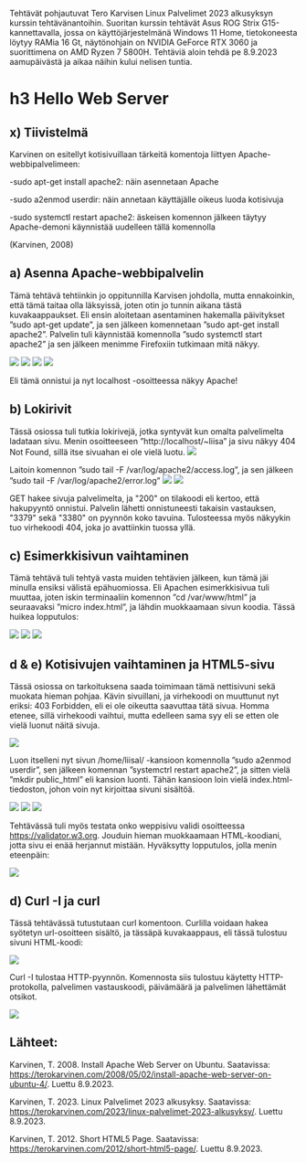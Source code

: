 Tehtävät pohjautuvat Tero Karvisen Linux Palvelimet 2023 alkusyksyn kurssin tehtävänantoihin. Suoritan kurssin tehtävät Asus ROG Strix G15-kannettavalla, jossa on käyttöjärjestelmänä Windows 11 Home, 
tietokoneesta löytyy RAMia 16 Gt, näytönohjain on NVIDIA GeForce RTX 3060 ja suorittimena on AMD Ryzen 7 5800H.
Tehtäviä aloin tehdä pe 8.9.2023 aamupäivästä ja aikaa näihin kului nelisen tuntia.

# h3 Hello Web Server
  ## x) Tiivistelmä
  
Karvinen on esitellyt kotisivuillaan tärkeitä komentoja liittyen Apache-webbipalvelimeen:

-sudo apt-get install apache2: näin asennetaan Apache

-sudo a2enmod userdir: näin annetaan käyttäjälle oikeus luoda kotisivuja

-sudo systemctl restart apache2: äskeisen komennon jälkeen täytyy Apache-demoni käynnistää uudelleen tällä komennolla

(Karvinen, 2008)

  ## a) Asenna Apache-webbipalvelin
  Tämä tehtävä tehtiinkin jo oppitunnilla Karvisen johdolla, mutta ennakoinkin, että tämä taitaa olla läksyissä, joten otin jo tunnin aikana tästä kuvakaappaukset. 
  Eli ensin aloitetaan asentaminen hakemalla päivitykset ”sudo apt-get update”, ja sen jälkeen komennetaan ”sudo apt-get install apache2”. 
  Palvelin tuli käynnistää komennolla ”sudo systemctl start apache2” ja sen jälkeen menimme Firefoxiin tutkimaan mitä näkyy.
  
  ![](https://github.com/LiisaLesonen/linux-palvelimet/blob/main/images/31sudoapt.png)
  ![](https://github.com/LiisaLesonen/linux-palvelimet/blob/main/images/32sudoapt.png)
  ![](https://github.com/LiisaLesonen/linux-palvelimet/blob/main/images/3apache.png)
  ![](https://github.com/LiisaLesonen/linux-palvelimet/blob/main/images/3apache1.png)
  
  Eli tämä onnistui ja nyt localhost -osoitteessa näkyy Apache!

  ## b) Lokirivit
  Tässä osiossa tuli tutkia lokirivejä, jotka syntyvät kun omalta palvelimelta ladataan sivu. Menin osoitteeseen ”http://localhost/~liisa” ja sivu näkyy 404 Not       Found, sillä itse sivuahan ei ole vielä luotu.
  ![](https://github.com/LiisaLesonen/linux-palvelimet/blob/main/images/35localhostliisa%20error.png)


  
  Laitoin komennon ”sudo tail -F /var/log/apache2/access.log”, ja sen jälkeen ”sudo tail -F /var/log/apache2/error.log”
  ![](https://github.com/LiisaLesonen/linux-palvelimet/blob/main/images/34sudotailapachelog.png)
  ![](https://github.com/LiisaLesonen/linux-palvelimet/blob/main/images/34sudotail%20varlog%20error.png)

 
  GET hakee sivuja palvelimelta, ja "200" on tilakoodi eli kertoo, että hakupyyntö onnistui. 
  Palvelin lähetti onnistuneesti takaisin vastauksen, "3379" sekä "3380" on pyynnön koko tavuina.
  Tulosteessa myös näkyykin tuo virhekoodi 404, joka jo avattiinkin tuossa yllä.
  

  ## c) Esimerkkisivun vaihtaminen
  Tämä tehtävä tuli tehtyä vasta muiden tehtävien jälkeen, kun tämä jäi minulla ensiksi välistä epähuomiossa. Eli Apachen 
  esimerkkisivua tuli muuttaa, joten iskin terminaaliin komennon ”cd /var/www/html” ja seuraavaksi ”micro index.html”, ja 
  lähdin muokkaamaan sivun koodia. Tässä huikea lopputulos:
  
![](https://github.com/LiisaLesonen/linux-palvelimet/blob/main/images/3cvaihtosivu2.png)
![](https://github.com/LiisaLesonen/linux-palvelimet/blob/main/images/3cvaihto1.png)
![](https://github.com/LiisaLesonen/linux-palvelimet/blob/main/images/3cvaihtosivu.png)
  

  ## d & e) Kotisivujen vaihtaminen ja HTML5-sivu
  Tässä osiossa on tarkoituksena saada toimimaan tämä nettisivuni sekä muokata hieman pohjaa.
  Kävin sivuillani, ja virhekoodi on muuttunut nyt eriksi: 403 Forbidden, eli ei ole oikeutta saavuttaa tätä sivua. 
  Homma etenee, sillä virhekoodi vaihtui, mutta edelleen sama syy eli se etten ole vielä luonut näitä sivuja.
  
![](https://github.com/LiisaLesonen/linux-palvelimet/blob/main/images/35forbidden.png)

  Luon itselleni nyt sivun /home/liisal/ -kansioon komennolla ”sudo a2enmod userdir”, 
  sen jälkeen komennan ”systemctrl restart apache2”, ja sitten vielä ”mkdir public_html” eli kansion luonti. Tähän kansioon loin vielä index.html-tiedoston, johon    voin nyt kirjoittaa sivuni sisältöä.
  
![](https://github.com/LiisaLesonen/linux-palvelimet/blob/main/images/34komentoja.png)
![](https://github.com/LiisaLesonen/linux-palvelimet/blob/main/images/35htmlkoodi.png)
![](https://github.com/LiisaLesonen/linux-palvelimet/blob/main/images/35hejsan.png)

  Tehtävässä tuli myös testata onko weppisivu validi osoitteessa https://validator.w3.org.
  Jouduin hieman muokkaamaan HTML-koodiani, jotta sivu ei enää herjannut mistään. Hyväksytty lopputulos, jolla menin eteenpäin:
  
![](https://github.com/LiisaLesonen/linux-palvelimet/blob/main/images/35validator.png)


## d) Curl -I ja curl
  Tässä tehtävässä tutustutaan curl komentoon. Curlilla voidaan hakea syötetyn url-osoitteen sisältö, ja tässäpä kuvakaappaus, 
  eli tässä tulostuu sivuni HTML-koodi:
  
![](https://github.com/LiisaLesonen/linux-palvelimet/blob/main/images/36curl.png)

  Curl -I tulostaa HTTP-pyynnön. Komennosta siis tulostuu käytetty HTTP-protokolla, palvelimen vastauskoodi, päivämäärä ja palvelimen lähettämät otsikot.
  
![](https://github.com/LiisaLesonen/linux-palvelimet/blob/main/images/36curl-i.png)

## Lähteet:
Karvinen, T. 2008. Install Apache Web Server on Ubuntu. Saatavissa: https://terokarvinen.com/2008/05/02/install-apache-web-server-on-ubuntu-4/. Luettu 8.9.2023.

Karvinen, T. 2023. Linux Palvelimet 2023 alkusyksy. Saatavissa: https://terokarvinen.com/2023/linux-palvelimet-2023-alkusyksy/. Luettu 8.9.2023.

Karvinen, T. 2012. Short HTML5 Page. Saatavissa: https://terokarvinen.com/2012/short-html5-page/. Luettu 8.9.2023.
